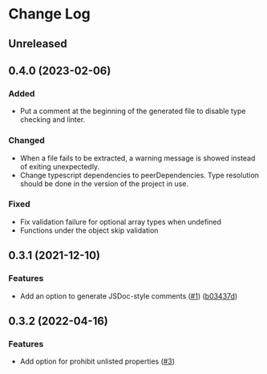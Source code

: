 # Change Log

## Unreleased

## 0.4.0 (2023-02-06)

### Added

- Put a comment at the beginning of the generated file to disable type checking and linter.

### Changed

- When a file fails to be extracted, a warning message is showed instead of exiting unexpectedly.
- Change typescript dependencies to peerDependencies. Type resolution should be done in the version of the project in use.

### Fixed

- Fix validation failure for optional array types when undefined
- Functions under the object skip validation

## 0.3.1 (2021-12-10)

### Features

- Add an option to generate JSDoc-style comments ([#1](https://github.com/d-kimuson/type-predicates-generator/issues/1)) ([b03437d](https://github.com/d-kimuson/type-predicates-generator/commit/b03437dd1e76103de894d9fff9de8ace63173f24))

## 0.3.2 (2022-04-16)

### Features

- Add option for prohibit unlisted properties ([#3](https://github.com/d-kimuson/type-predicates-generator/pull/3))
